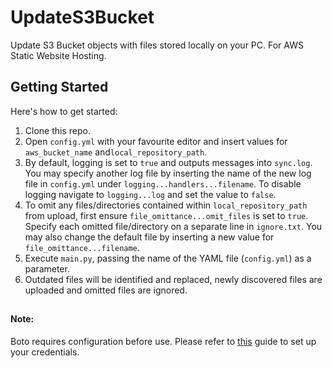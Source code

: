 # UpdateS3Bucket
Update S3 Bucket objects with files stored locally on your PC. For AWS Static Website Hosting.

## Getting Started
Here's how to get started:

1. Clone this repo.
2. Open `config.yml` with your favourite editor and insert values for `aws_bucket_name` and`local_repository_path`.
3. By default, logging is set to `true` and outputs messages into `sync.log`. You may specify another log
file by inserting the name of the new log file in `config.yml` under `logging...handlers...filename`. To disable logging
navigate to `logging...log` and set the value to `false`.
4. To omit any files/directories contained within `local_repository_path` from upload, first ensure `file_omittance...omit_files` 
is set to `true`. Specify each omitted file/directory on a separate line in `ignore.txt`.
You may also change the default file by inserting a new value for `file_omittance...filename`.
5. Execute `main.py`, passing the name of the YAML file (`config.yml`) as a parameter.
6. Outdated files will be identified and replaced, newly discovered files are uploaded and omitted files are ignored.
##

#### Note:
Boto requires configuration before use.
Please refer to [this](https://boto3.amazonaws.com/v1/documentation/api/latest/guide/configuration.html?fbclid=IwAR2LlrS4O2gYH6xAF4QDVIH2Q2tzfF_VZ6loM3XfXsPAOR4qA-pX_qAILys) guide to set up your credentials.
